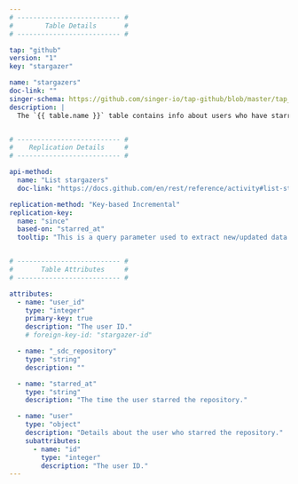 ```yaml
---
# -------------------------- #
#        Table Details       #
# -------------------------- #

tap: "github"
version: "1"
key: "stargazer"

name: "stargazers"
doc-link: ""
singer-schema: https://github.com/singer-io/tap-github/blob/master/tap_github/schemas/stargazers.json
description: |
  The `{{ table.name }}` table contains info about users who have starred the repositories specified for the integration.


# -------------------------- #
#    Replication Details     #
# -------------------------- #

api-method:
  name: "List stargazers"
  doc-link: "https://docs.github.com/en/rest/reference/activity#list-stargazers"

replication-method: "Key-based Incremental"
replication-key:
  name: "since"
  based-on: "starred_at"
  tooltip: "This is a query parameter used to extract new/updated data from GitHub. It will not be included in the table's fields."


# -------------------------- #
#       Table Attributes     #
# -------------------------- #

attributes:
  - name: "user_id"
    type: "integer"
    primary-key: true
    description: "The user ID."
    # foreign-key-id: "stargazer-id"

  - name: "_sdc_repository"
    type: "string"
    description: ""

  - name: "starred_at"
    type: "string"
    description: "The time the user starred the repository."

  - name: "user"
    type: "object"
    description: "Details about the user who starred the repository."
    subattributes:
      - name: "id"
        type: "integer"
        description: "The user ID."
---
```

